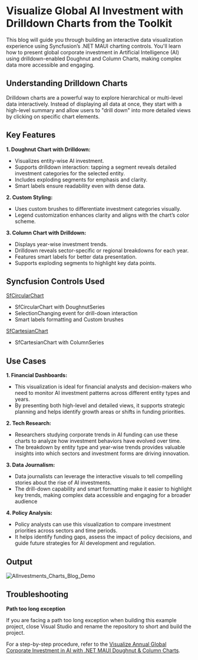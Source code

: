 # Visualize Global AI Investment with Drilldown Charts from the Toolkit 

This blog will guide you through building an interactive data visualization experience using Syncfusion’s .NET MAUI charting controls. You'll learn how to present global corporate investment in Artificial Intelligence (AI) using drilldown-enabled Doughnut and Column Charts, making complex data more accessible and engaging.

## Understanding Drilldown Charts

Drilldown charts are a powerful way to explore hierarchical or multi-level data interactively. Instead of displaying all data at once, they start with a high-level summary and allow users to "drill down" into more detailed views by clicking on specific chart elements.

## Key Features

**1. Doughnut Chart with Drilldown:**

- Visualizes entity-wise AI investment.
- Supports drilldown interaction: tapping a segment reveals detailed investment categories for the selected entity.
- Includes exploding segments for emphasis and clarity.
- Smart labels ensure readability even with dense data.

**2. Custom Styling:**

- Uses custom brushes to differentiate investment categories visually.
- Legend customization enhances clarity and aligns with the chart’s color scheme.

**3. Column Chart with Drilldown:**

- Displays year-wise investment trends.
- Drilldown reveals sector-specific or regional breakdowns for each year.
- Features smart labels for better data presentation.
- Supports exploding segments to highlight key data points.

## Syncfusion Controls Used

[SfCircularChart](https://help.syncfusion.com/maui/circular-charts/getting-started)

- SfCircularChart with DoughnutSeries
- SelectionChanging event for drill-down interaction
- Smart labels formatting and Custom brushes

[SfCartesianChart](https://help.syncfusion.com/maui/cartesian-charts/getting-started)

- SfCartesianChart with ColumnSeries

## Use Cases

**1. Financial Dashboards:** 
- This visualization is ideal for financial analysts and decision-makers who need to monitor AI investment patterns across different entity types and years. 
- By presenting both high-level and detailed views, it supports strategic planning and helps identify growth areas or shifts in funding priorities.

**2. Tech Research:** 
- Researchers studying corporate trends in AI funding can use these charts to analyze how investment behaviors have evolved over time. 
- The breakdown by entity type and year-wise trends provides valuable insights into which sectors and investment forms are driving innovation.

**3. Data Journalism:** 
- Data journalists can leverage the interactive visuals to tell compelling stories about the rise of AI investments. 
- The drill-down capability and smart formatting make it easier to highlight key trends, making complex data accessible and engaging for a broader audience

**4. Policy Analysis:** 
- Policy analysts can use this visualization to compare investment priorities across sectors and time periods. 
- It helps identify funding gaps, assess the impact of policy decisions, and guide future strategies for AI development and regulation.

## Output

![AIInvestments_Charts_Blog_Demo]()

## Troubleshooting

**Path too long exception**

If you are facing a path too long exception when building this example project, close Visual Studio and rename the repository to short and build the project.

For a step-by-step procedure, refer to the [Visualize Annual Global Corporate Investment in AI with .NET MAUI Doughnut & Column Charts]().